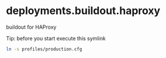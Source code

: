 deployments.buildout.haproxy
============================

buildout for HAProxy

Tip: before you start execute this symlink
```bash
ln -s profiles/production.cfg
```
